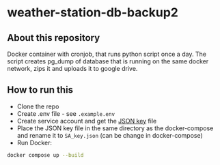 # weather-station-db-backup2

## About this repository

Docker container with cronjob, that runs python script once a day. The script creates pg_dump of database that is running on the same docker network, zips it and uploads it to google drive.

## How to run this

-   Clone the repo
-   Create .env file - see `.example.env`
-   Create service account and get the [JSON key](https://medium.com/@matheodaly.md/using-google-drive-api-with-python-and-a-service-account-d6ae1f6456c2) file
-   Place the JSON key file in the same directory as the docker-compose and rename it to `SA_key.json` (can be change in docker-compose)
-   Run Docker:

```sh
docker compose up --build
```

